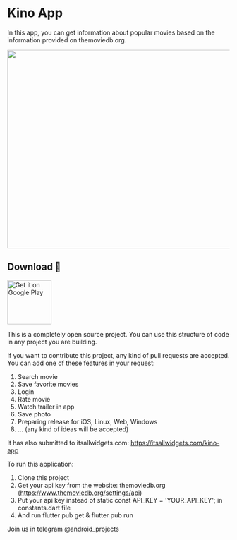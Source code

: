 # Kino App
In this app, you can get information about popular movies based on the information provided on themoviedb.org.

<img src="https://user-images.githubusercontent.com/56734609/130063030-2100740d-6fda-45f7-b6d6-8bf755fc48ac.png" width="800" height="450" />

Download 🔗
------
<a href='https://play.google.com/store/apps/details?id=com.donaboyev.kinoapp'><img alt='Get it on Google Play' src='https://play.google.com/intl/en_us/badges/static/images/badges/en_badge_web_generic.png' height="100"/></a>

This is a completely open source project. You can use this structure of code in any project you are building. 

If you want to contribute this project, any kind of pull requests are accepted.
You can add one of these features in your request:
1. Search movie
2. Save favorite movies 
3. Login 
4. Rate movie
5. Watch trailer in app
6. Save photo
7. Preparing release for iOS, Linux, Web, Windows
8. ... (any kind of ideas will be accepted)

It has also submitted to itsallwidgets.com: https://itsallwidgets.com/kino-app

To run this application:
1. Clone this project
2. Get your api key from the website: themoviedb.org (https://www.themoviedb.org/settings/api)
3. Put your api key instead of  static const API_KEY = 'YOUR_API_KEY'; in constants.dart file
4. And run flutter pub get & flutter pub run

Join us in telegram @android_projects
